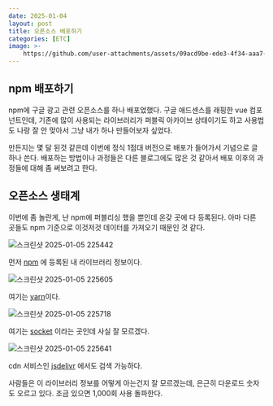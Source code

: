 ```yaml
---
date: 2025-01-04
layout: post
title: 오픈소스 배포하기
categories: [ETC]
image: >-
    https://github.com/user-attachments/assets/09acd9be-ede3-4f34-aaa7-c3e0ca11ed48
---
```



## npm 배포하기

npm에 구글 광고 관련 오픈소스를 하나 배포었했다. 
구글 애드센스를 래핑한 vue 컴포넌트인데, 
기존에 많이 사용되는 라이브러리가 퍼블릭 아카이브 상태이기도 하고 사용법도 나랑 잘 안 맞아서 그냥 내가 하나 만들어보자 싶었다.

만든지는 몇 달 된것 같은데 이번에 정식 1점대 버전으로 배포가 들어가서 기념으로 글 하나 쓴다.
배포하는 방법이나 과정들은 다른 블로그에도 많은 것 같아서 배포 이후의 과정들에 대해 좀 써보려고 한다.

## 오픈소스 생태계

이번에 좀 놀란게, 난 npm에 퍼블리싱 했을 뿐인데 온갖 곳에 다 등록된다. 
아마 다른 곳들도 npm 기준으로 이것저것 데이터를 가져오기 때문인 것 같다.

![스크린샷 2025-01-05 225442](https://github.com/user-attachments/assets/b230b5b7-8118-4aec-8618-e815942ff4ad)

먼저 [npm](https://www.npmjs.com/package/vue3-google-adsense?activeTab=readme) 에 등록된 내 라이브러리 정보이다.

![스크린샷 2025-01-05 225605](https://github.com/user-attachments/assets/65bd60c9-f95a-4876-9f46-a5180f1a01e2)

여기는 [yarn](https://classic.yarnpkg.com/en/package/vue3-google-adsense)이다.

![스크린샷 2025-01-05 225718](https://github.com/user-attachments/assets/1e8b4851-038a-4086-b7b7-5f4895ed9d9b)

여기는 [socket](https://socket.dev/npm/package/vue3-google-adsense/overview/1.2.2) 이라는 곳인데 사실 잘 모르겠다.


![스크린샷 2025-01-05 225641](https://github.com/user-attachments/assets/de07e165-8bec-4185-a9a6-e8762d20f0ba)

cdn 서비스인 [jsdelivr](https://www.jsdelivr.com/package/npm/vue3-google-adsense) 에서도 검색 가능하다.

사람들은 이 라이브러리 정보를 어떻게 아는건지 잘 모르겠는데, 은근히 다운로드 숫자도 오르고 있다. 조금 있으면 1,000회 사용 돌파한다.

